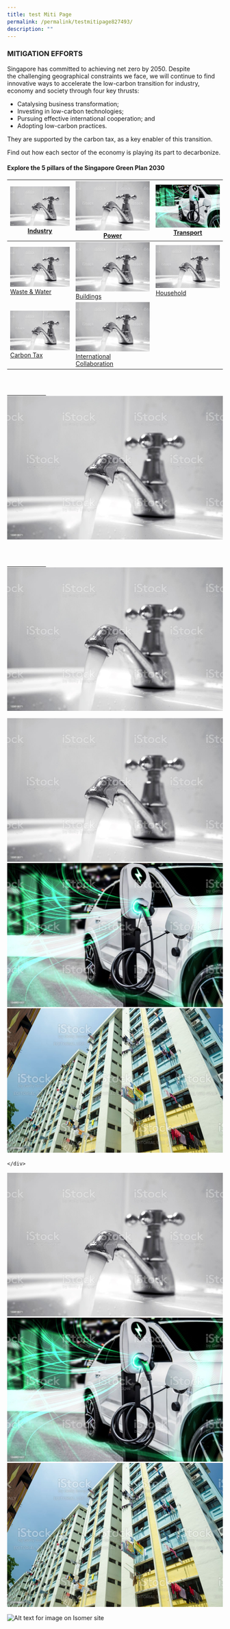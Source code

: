```yaml
---
title: test Miti Page
permalink: /permalink/testmitipage827493/
description: ""
---
```

### MITIGATION EFFORTS

Singapore has committed to achieving net zero by 2050. Despite the challenging geographical constraints we face, we will continue to find innovative ways to accelerate the low-carbon transition for industry, economy and society through four key thrusts:

*   Catalysing business transformation;
*   Investing in low-carbon technologies;
*   Pursuing effective international cooperation; and
*   Adopting low-carbon practices.

They are supported by the carbon tax, as a key enabler of this transition.

Find out how each sector of the economy is playing its 
part to decarbonize.

    
#### Explore the 5 pillars of the Singapore Green Plan 2030
    

| ![](/images/istockphoto-133616071-1024x1024.jpg) [Industry](https://www.nccs.gov.sg/singapores-climate-action/mitigation-efforts/)| ![](/images/istockphoto-133616071-1024x1024.jpg) [Power](https://www.nccs.gov.sg/singapores-climate-action/mitigation-efforts/)| ![](/images/istockphoto-1348631007-1024x1024.jpg) [Transport](https://www.nccs.gov.sg/singapores-climate-action/mitigation-efforts/) |
| -------- | -------- | -------- |
| ![](/images/istockphoto-133616071-1024x1024.jpg) [Waste & Water](https://www.nccs.gov.sg/singapores-climate-action/mitigation-efforts/) | ![](/images/istockphoto-133616071-1024x1024.jpg) [Buildings](https://www.nccs.gov.sg/singapores-climate-action/mitigation-efforts/)| ![](/images/istockphoto-133616071-1024x1024.jpg) [Household](https://www.nccs.gov.sg/singapores-climate-action/mitigation-efforts/)| -------- | -------- | -------- |
| ![](/images/istockphoto-133616071-1024x1024.jpg) [Carbon Tax](https://www.nccs.gov.sg/singapores-climate-action/mitigation-efforts/)| ![](/images/istockphoto-133616071-1024x1024.jpg) [International Collaboration](https://www.nccs.gov.sg/singapores-climate-action/mitigation-efforts/) | 

<div class="tile-container">

            <a class="tile-item" href="/key-focus-areas/city-in-nature">

                        <img src="/images/istockphoto-133616071-1024x1024.jpg" alt="Industry"></a>

            <a class="tile-item" href="/key-focus-areas/energy-reset">

                        <img src="/images/istockphoto-133616071-1024x1024.jpg" alt="Power"></a>

</div>

<div class="tile-container">
	<a class="tile-item" href="/singapores-climate-action/mitigation-efforts/">
			<img src="/images/istockphoto-133616071-1024x1024.jpg" alt="Industry"></a>

<div class="tile-container">
	<a class="tile-item" href="/singapores-climate-action/energy-efficiency/">
		<img src="/images/istockphoto-1348631007-1024x1024.jpg" alt="Power"></a>

<div class="tile-container">
	<a class="tile-item" href="/singapores-climate-action/power-generation/">
		<img src="/images/istockphoto-471526987-1024x1024.jpg" alt="Transport"></a>

	</div>

<div class="tile-container">
	<a class="tile-item" href="/singapores-climate-action/mitigation-efforts/">
		<img src="/images/istockphoto-133616071-1024x1024.jpg" alt="Buildings"></a>
</div>

<div class="tile-container">
	<a class="tile-item" href="/singapores-climate-action/energy-efficiency/">
		<img src="/images/istockphoto-1348631007-1024x1024.jpg" alt="Household"></a>
</div>

<div class="tile-container">
	<a class="tile-item" href="/singapores-climate-action/power-generation/">
		<img src="/images/istockphoto-471526987-1024x1024.jpg" alt="Carbon Tax"></a>
</div>


![Alt text for image on Isomer site](/images/2022_Infographic_Charting_Singapore's_Net_Zero_Future.jpg)